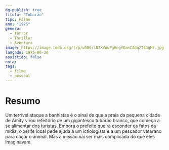 ```yaml
---
dg-publish: true
titulo: "Tubarão"
tipo: Filme
ano: "1975"
gênero:
  - Terror
  - Thriller
  - Aventura
image: https://image.tmdb.org/t/p/w500/iD2XVowFgHngYGamCAdq2T44gMr.jpg
lançado: 1975-06-20
assistido: false
nota: 
tags:
  - filme
  - pessoal
---
```

# Resumo
Um terrível ataque a banhistas é o sinal de que a praia da pequena cidade de Amity virou refeitório de um gigantesco tubarão branco, que começa a se alimentar dos turistas. Embora o prefeito queira esconder os fatos da mídia, o xerife local pede ajuda a um ictiologista e a um pescador veterano para caçar o animal. Mas a missão vai ser mais complicada do que eles imaginavam.
